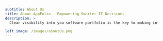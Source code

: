 ```yaml
---
subtitle: About Us
title: About AppFolio — Empowering Smarter IT Decisions
description: >
  Clear visibility into you software portfolio is the key to making informed, strategic IT decisions. Our platform gives organizations the tools to track, analyze, and optimize their entire application landscape — from inventory to compliance to cost.<br><br>Built with a focus on usability, scalability, and real-world IT challenges, AppFolio has become a trusted partner to enterprises, governments, and educational institutions, helping them streamline operations and unlock greater business value.

left_image: /images/aboutUs.png
---
```

